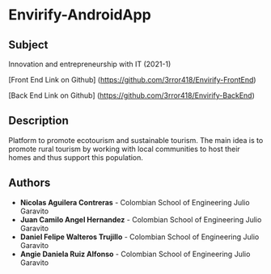 # Envirify-AndroidApp

## Subject

Innovation and entrepreneurship with IT (2021-1)

[Front End Link on Github] (https://github.com/3rror418/Envirify-FrontEnd)

[Back End Link on Github] (https://github.com/3rror418/Envirify-BackEnd)

## Description

Platform to promote ecotourism and sustainable tourism. The main idea is to promote rural tourism by working with local communities to host their homes and thus support this population.

## Authors

* **Nicolas Aguilera Contreras** - Colombian School of Engineering Julio Garavito
* **Juan Camilo Angel Hernandez** - Colombian School of Engineering Julio Garavito
* **Daniel Felipe Walteros Trujillo** - Colombian School of Engineering Julio Garavito
* **Angie Daniela Ruiz Alfonso** - Colombian School of Engineering Julio Garavito
